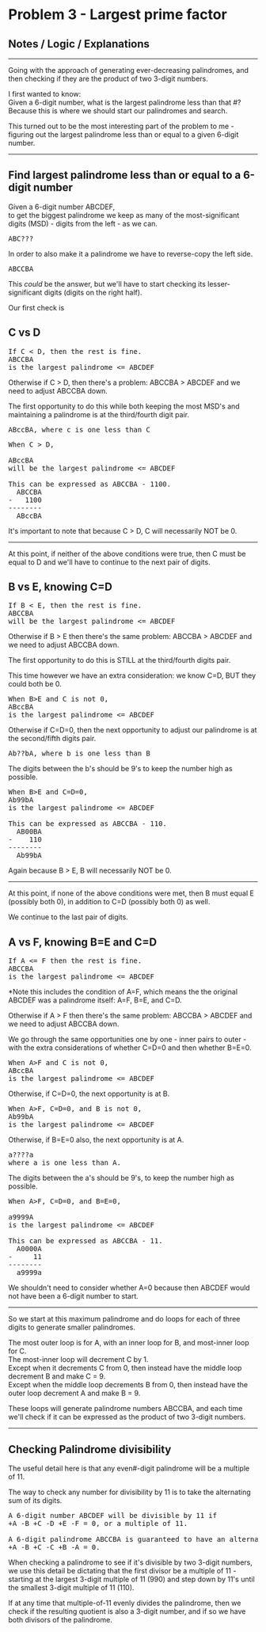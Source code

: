 # Problem 3 - Largest prime factor
## Notes / Logic / Explanations 

---

Going with the approach of generating ever-decreasing palindromes, and then checking if they are the product of two 3-digit numbers.

I first wanted to know:   
Given a 6-digit number, what is the largest palindrome less than that #?  
Because this is where we should start our palindromes and search.  

This turned out to be the most interesting part of the problem to me - figuring out the largest palindrome less than or equal to a given 6-digit number.

---

## Find largest palindrome less than or equal to a 6-digit number 

Given a 6-digit number ABCDEF,  
to get the biggest palindrome we keep as many of the most-significant digits (MSD) - digits from the left - as we can.
<pre>
ABC???
</pre>
In order to also make it a palindrome we have to reverse-copy the left side.
<pre>
ABCCBA
</pre>
This _could_ be the answer, but we'll have to start checking its lesser-significant digits (digits on the right half).


Our first check is  

C vs D  
---
<pre>
If C < D, then the rest is fine.
ABCCBA 
is the largest palindrome <= ABCDEF
</pre>
Otherwise if C > D, then there's a problem: ABCCBA > ABCDEF and we need to adjust ABCCBA down.  

The first opportunity to do this while both keeping the most MSD's and maintaining a palindrome is at the third/fourth digit pair.
<pre>
ABccBA, where c is one less than C 
</pre>
<pre>
When C > D,

ABccBA
will be the largest palindrome <= ABCDEF 

This can be expressed as ABCCBA - 1100.
  ABCCBA 
-   1100
--------
  ABccBA
</pre>
It's important to note that because C > D, C will necessarily NOT be 0.

---
At this point, if neither of the above conditions were true, then C must be equal to D and we'll have to continue to the next pair of digits.

B vs E, knowing C=D
---
<pre>
If B < E, then the rest is fine.
ABCCBA 
will be the largest palindrome <= ABCDEF
</pre>
Otherwise if B > E then there's the same problem: ABCCBA > ABCDEF and we need to adjust ABCCBA down.  

The first opportunity to do this is STILL at the third/fourth digits pair.

This time however we have an extra consideration: we know C=D, BUT they could both be 0.
<pre>
When B>E and C is not 0,
ABccBA 
is the largest palindrome <= ABCDEF
</pre>
Otherwise if C=D=0, then the next opportunity to adjust our palindrome is at the second/fifth digits pair.
<pre>
Ab??bA, where b is one less than B
</pre>
The digits between the b's should be 9's to keep the number high as possible.
<pre>
When B>E and C=D=0,
Ab99bA 
is the largest palindrome <= ABCDEF

This can be expressed as ABCCBA - 110.
  AB00BA 
-    110
--------
  Ab99bA
</pre>
Again because B > E, B will necessarily NOT be 0.

---

At this point, if none of the above conditions were met, then B must equal E (possibly both 0), in addition to C=D (possibly both 0) as well.

We continue to the last pair of digits.

A vs F, knowing B=E and C=D
---
<pre>
If A <= F then the rest is fine.
ABCCBA 
is the largest palindrome <= ABCDEF
</pre>
*Note this includes the condition of A=F, which means the the original ABCDEF was a palindrome itself: A=F, B=E, and C=D.

Otherwise if A > F then there's the same problem: ABCCBA > ABCDEF and we need to adjust ABCCBA down.

We go through the same opportunities one by one - inner pairs to outer - with the extra considerations of whether C=D=0 and then whether B=E=0.
<pre>
When A>F and C is not 0,
ABccBA 
is the largest palindrome <= ABCDEF 
</pre>
Otherwise, if C=D=0, the next opportunity is at B.
<pre>
When A>F, C=D=0, and B is not 0,
Ab99bA 
is the largest palindrome <= ABCDEF
</pre>
Otherwise, if B=E=0 also, the next opportunity is at A.
<pre>
a????a 
where a is one less than A.
</pre>
The digits between the a's should be 9's, to keep the number high as possible.
<pre>
When A>F, C=D=0, and B=E=0,

a9999A 
is the largest palindrome <= ABCDEF

This can be expressed as ABCCBA - 11.
  A0000A 
-     11
--------
  a9999a
</pre>
We shouldn't need to consider whether A=0 because then ABCDEF would not have been a 6-digit number to start.

---------

So we start at this maximum palindrome and 
do loops for each of three digits to generate smaller palindromes.

The most outer loop is for A, with an inner loop for B, and most-inner loop for C.  
The most-inner loop will decrement C by 1.  
Except when it decrements C from 0, then instead have the middle loop decrement B and make C = 9.  
Except when the middle loop decrements B from 0, then instead have the outer loop decrement A and make B = 9. 


These loops will generate palindrome numbers ABCCBA, and each time we'll check if it can be expressed as the product of two 3-digit numbers.

---

## Checking Palindrome divisibility

The useful detail here is that any even#-digit palindrome will be a multiple of 11.  

The way to check any number for divisibility by 11 is to take the alternating sum of its digits.  

<pre>
A 6-digit number ABCDEF will be divisible by 11 if
+A -B +C -D +E -F = 0, or a multiple of 11.  

A 6-digit palindrome ABCCBA is guaranteed to have an alternating sum of digits be 0.
+A -B +C -C +B -A = 0.
</pre>

When checking a palindrome to see if it's divisible by two 3-digit numbers, we use this detail be dictating that the first divisor be a multiple of 11 - starting at the largest 3-digit multiple of 11 (990) and step down by 11's until the smallest 3-digit multiple of 11 (110).

If at any time that multiple-of-11 evenly divides the palindrome, then we check if the resulting quotient is also a 3-digit number, and if so we have both divisors of the palindrome.
